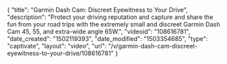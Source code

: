 {
    "title": "Garmin Dash Cam: Discreet Eyewitness to Your Drive",
    "description": "Protect your driving reputation and capture and share the fun from your road trips with the extremely small and discreet Garmin Dash Cam 45, 55, and extra-wide angle 65W.",
    "videoid": "108616781",
    "date_created": "1502119393",
    "date_modified": "1503354685",
    "type": "captivate",
    "layout": "video",
    "url": "\/v\/garmin-dash-cam-discreet-eyewitness-to-your-drive\/108616781"
}